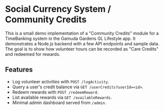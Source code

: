 # Social Currency System / Community Credits

This is a small demo implementation of a "Community Credits" module for a TimeBanking system in the Gamuda Gardens GL Lifestyle app. 
It demonstrates a Node.js backend with a few API endpoints and sample data. 
The goal is to show how volunteer hours can be recorded as "Care Credits" and redeemed for rewards.

## Features

- Log volunteer activities with `POST /logActivity`.
- Query a user's credit balance via `GET /userCredits?userId=<id>`.
- Redeem rewards with `POST /redeemReward`.
- List available rewards via `GET /availableRewards`.
- Minimal admin dashboard served from `/admin`.
